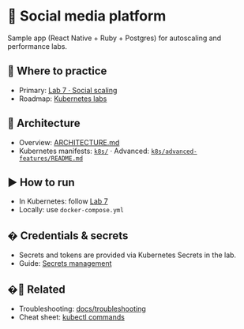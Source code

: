 # 📱 Social media platform

Sample app (React Native + Ruby + Postgres) for autoscaling and performance labs.

## 📍 Where to practice

- Primary: [Lab 7 · Social scaling](../labs/07-social-scaling.md)
- Roadmap: [Kubernetes labs](../docs/KUBERNETES-LABS.md)

## 🧱 Architecture

- Overview: [ARCHITECTURE.md](ARCHITECTURE.md)
- Kubernetes manifests: [`k8s/`](k8s/) · Advanced: [`k8s/advanced-features/README.md`](k8s/advanced-features/README.md)

## ▶️ How to run

- In Kubernetes: follow [Lab 7](../labs/07-social-scaling.md)
- Locally: use `docker-compose.yml`

## � Credentials & secrets

- Secrets and tokens are provided via Kubernetes Secrets in the lab.
- Guide: [Secrets management](../docs/reference/secrets-management.md)

## �🔗 Related

- Troubleshooting: [docs/troubleshooting](../docs/troubleshooting/troubleshooting.md)
- Cheat sheet: [kubectl commands](../docs/reference/kubectl-cheatsheet.md)
